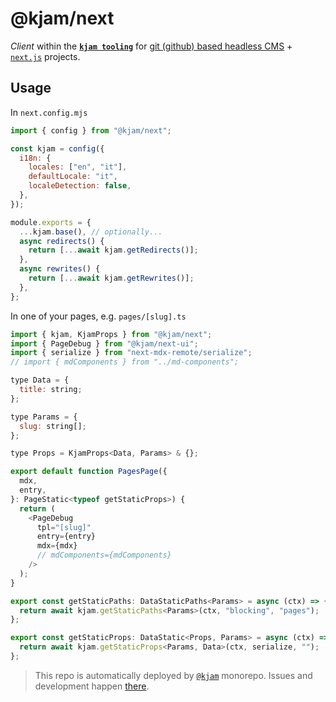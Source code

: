 # @kjam/next

*Client* within the [**`kjam tooling`**](https://github.com/knitkode/kjam) for [git (github) based headless CMS](https://jamstack.org/headless-cms/) + [`next.js`](https://nextjs.org/) projects.

## Usage

In `next.config.mjs`

```js
import { config } from "@kjam/next";

const kjam = config({
  i18n: {
    locales: ["en", "it"],
    defaultLocale: "it",
    localeDetection: false,
  },
});

module.exports = {
  ...kjam.base(), // optionally...
  async redirects() {
    return [...await kjam.getRedirects()];
  },
  async rewrites() {
    return [...await kjam.getRewrites()];
  },
};
```

In one of your pages, e.g. `pages/[slug].ts`

```js
import { kjam, KjamProps } from "@kjam/next";
import { PageDebug } from "@kjam/next-ui";
import { serialize } from "next-mdx-remote/serialize";
// import { mdComponents } from "../md-components";

type Data = {
  title: string;
};

type Params = {
  slug: string[];
};

type Props = KjamProps<Data, Params> & {};

export default function PagesPage({
  mdx,
  entry,
}: PageStatic<typeof getStaticProps>) {
  return (
    <PageDebug
      tpl="[slug]"
      entry={entry}
      mdx={mdx}
      // mdComponents={mdComponents}
    />
  );
}

export const getStaticPaths: DataStaticPaths<Params> = async (ctx) => {
  return await kjam.getStaticPaths<Params>(ctx, "blocking", "pages");
};

export const getStaticProps: DataStatic<Props, Params> = async (ctx) => {
  return await kjam.getStaticProps<Params, Data>(ctx, serialize, "");
};
```

> This repo is automatically deployed by [`@kjam`](https://github.com/knitkode/kjam) monorepo. Issues and development happen [there](https://github.com/knitkode/kjam).
